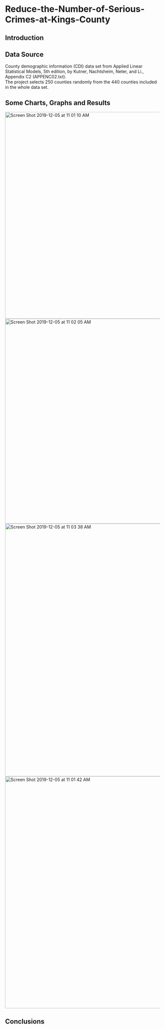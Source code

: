 # Reduce-the-Number-of-Serious-Crimes-at-Kings-County

## Introduction

## Data Source  
County demographic information (CDI) data set from Applied Linear Statistical Models, 5th edition, by Kutner, Nachtsheim, Neter, and Li., Appendix C2 (APPENC02.txt).   
The project selects 250 counties randomly from the 440 counties included in the whole data set.     

## Some Charts, Graphs and Results   

<img width="671" alt="Screen Shot 2019-12-05 at 11 01 10 AM" src="https://user-images.githubusercontent.com/46551284/70252071-b7fe3680-174e-11ea-8dc4-79b6db521d70.png">
<img width="665" alt="Screen Shot 2019-12-05 at 11 02 05 AM" src="https://user-images.githubusercontent.com/46551284/70252075-b92f6380-174e-11ea-8cf9-83808ab84177.png">
<img width="820" alt="Screen Shot 2019-12-05 at 11 03 38 AM" src="https://user-images.githubusercontent.com/46551284/70252192-f5fb5a80-174e-11ea-94ed-2c22364838ec.png">
<img width="753" alt="Screen Shot 2019-12-05 at 11 01 42 AM" src="https://user-images.githubusercontent.com/46551284/70252078-ba609080-174e-11ea-838b-fc0b6c963a65.png">

## Conclusions
